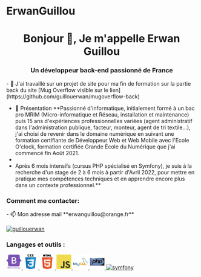 
# ErwanGuillou
<h1 align="center">Bonjour 👋, Je m'appelle Erwan Guillou</h1>
<h3 align="center">Un développeur back-end passionné de France</h3>
- 🔭 J'ai travaillé sur un projet de site pour ma fin de formation sur la partie back du site [Mug Overflow visible sur le lien](https://github.com/guillouerwan/mugoverflow-back)

- 💬 Présentation **Passionné d'informatique, initialement formé à un bac pro MRIM (Micro-informatique et Réseau, installation et maintenance) puis 15 ans d'expériences professionnelles variées (agent administratif dans l'administration publique, facteur, monteur, agent de tri textile...), j'ai choisi de revenir dans le domaine numérique en suivant une formation certifiante de Développeur Web et Web Mobile avec l'Ecole O'clock, formation certifiée Grande École du Numérique que j'ai commencé fin Août 2021. 
- 
- Après 6 mois intensifs (cursus PHP spécialisé en Symfony), je suis à la recherche d'un stage de 2 à 6 mois à partir d'Avril 2022, pour mettre en pratique mes compétences techniques et en apprendre encore plus dans un contexte professionnel.**

<h3 align="left">Comment me contacter:</h3>
- 📫 Mon adresse mail **erwanguillou@orange.fr**
<p align="left">
<a href="https://linkedin.com/in/guillouerwan" target="blank"><img align="center" src="https://raw.githubusercontent.com/rahuldkjain/github-profile-readme-generator/master/src/images/icons/Social/linked-in-alt.svg" alt="guillouerwan" height="30" width="40" /></a>
</p>

<h3 align="left">Langages et outils :</h3>
<p align="left"> <a href="https://getbootstrap.com" target="_blank" rel="noreferrer"> <img src="https://raw.githubusercontent.com/devicons/devicon/master/icons/bootstrap/bootstrap-plain-wordmark.svg" alt="bootstrap" width="40" height="40"/> </a> <a href="https://www.w3schools.com/css/" target="_blank" rel="noreferrer"> <img src="https://raw.githubusercontent.com/devicons/devicon/master/icons/css3/css3-original-wordmark.svg" alt="css3" width="40" height="40"/> </a> <a href="https://www.w3.org/html/" target="_blank" rel="noreferrer"> <img src="https://raw.githubusercontent.com/devicons/devicon/master/icons/html5/html5-original-wordmark.svg" alt="html5" width="40" height="40"/> </a> <a href="https://developer.mozilla.org/en-US/docs/Web/JavaScript" target="_blank" rel="noreferrer"> <img src="https://raw.githubusercontent.com/devicons/devicon/master/icons/javascript/javascript-original.svg" alt="javascript" width="40" height="40"/> </a> <a href="https://www.mysql.com/" target="_blank" rel="noreferrer"> <img src="https://raw.githubusercontent.com/devicons/devicon/master/icons/mysql/mysql-original-wordmark.svg" alt="mysql" width="40" height="40"/> </a> <a href="https://www.php.net" target="_blank" rel="noreferrer"> <img src="https://raw.githubusercontent.com/devicons/devicon/master/icons/php/php-original.svg" alt="php" width="40" height="40"/> </a> <a href="https://symfony.com" target="_blank" rel="noreferrer"> <img src="https://symfony.com/logos/symfony_black_03.svg" alt="symfony" width="40" height="40"/> </a> </p>
